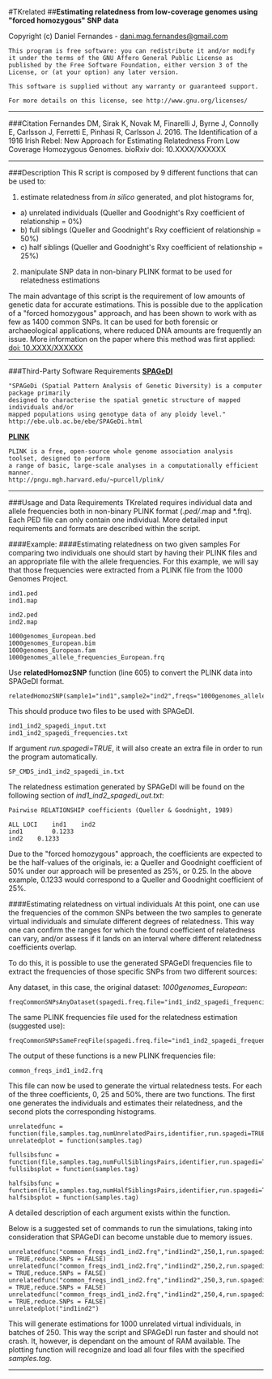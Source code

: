 #TKrelated
##**Estimating relatedness from low-coverage genomes using "forced homozygous" SNP data**

Copyright (c) Daniel Fernandes - dani.mag.fernandes@gmail.com

    This program is free software: you can redistribute it and/or modify
    it under the terms of the GNU Affero General Public License as
    published by the Free Software Foundation, either version 3 of the
    License, or (at your option) any later version.
    
    This software is supplied without any warranty or guaranteed support.
    
    For more details on this license, see http://www.gnu.org/licenses/
***
###Citation
Fernandes DM, Sirak K, Novak M, Finarelli J, Byrne J, Connolly E, Carlsson J, Ferretti E, Pinhasi R, Carlsson J. 2016.
The Identification of a 1916 Irish Rebel: New Approach for Estimating Relatedness From Low Coverage Homozygous Genomes.
bioRxiv doi: 10.XXXX/XXXXXX
***

###Description
This R script is composed by 9 different functions that can be used to:

1. estimate relatedness from *in silico* generated, and plot histograms for,
  * a) unrelated individuals (Queller and Goodnight's Rxy coefficient of relationship = 0%)
  * b) full siblings (Queller and Goodnight's Rxy coefficient of relationship = 50%)
  * c) half siblings (Queller and Goodnight's Rxy coefficient of relationship = 25%)
2. manipulate SNP data in non-binary PLINK format to be used for relatedness estimations

The main advantage of this script is the requirement of low amounts of genetic data for accurate estimations. This is possible due to the application of a "forced homozygous" approach, and has been shown to work with as few as 1400 common SNPs. It can be used for both forensic or archaeological applications, where reduced DNA amounts are frequently an issue. More information on the paper where this method was first applied: [doi: 10.XXXX/XXXXXX](https://doi.org/10.XXXX/XXXXX)
***

###Third-Party Software Requirements
[**SPAGeDI**](http://ebe.ulb.ac.be/ebe/SPAGeDi.html "SPAGeDI")

    "SPAGeDi (Spatial Pattern Analysis of Genetic Diversity) is a computer package primarily 
    designed to characterise the spatial genetic structure of mapped individuals and/or
    mapped populations using genotype data of any ploidy level."
    http://ebe.ulb.ac.be/ebe/SPAGeDi.html

[**PLINK**](http://pngu.mgh.harvard.edu/~purcell/plink/ "PLINK")

    PLINK is a free, open-source whole genome association analysis toolset, designed to perform
    a range of basic, large-scale analyses in a computationally efficient manner.
    http://pngu.mgh.harvard.edu/~purcell/plink/
***

###Usage and Data Requirements
TKrelated requires individual data and allele frequencies both in non-binary PLINK format (*.ped/*.map and *.frq). Each PED file can only contain one individual.
More detailed input requirements and formats are described within the script.

####Example:
####Estimating relatedness on two given samples
For comparing two individuals one should start by having their PLINK files and an appropriate file with the allele frequencies. For this example, we will say that those frequencies were extracted from a PLINK file from the 1000 Genomes Project.

    ind1.ped
    ind1.map
    
    ind2.ped
    ind2.map
    
    1000genomes_European.bed
    1000genomes_European.bim
    1000genomes_European.fam
    1000genomes_allele_frequencies_European.frq

Use **relatedHomozSNP** function (line 605) to convert the PLINK data into SPAGeDI format.

    relatedHomozSNP(sample1="ind1",sample2="ind2",freqs="1000genomes_allele_frequencies_European.frq",run.spagedi=TRUE)

This should produce two files to be used with SPAGeDI.

    ind1_ind2_spagedi_input.txt
    ind1_ind2_spagedi_frequencies.txt

If argument *run.spagedi=TRUE*, it will also create an extra file in order to run the program automatically.

    SP_CMDS_ind1_ind2_spagedi_in.txt

The relatedness estimation generated by SPAGeDI will be found on the following section of *ind1_ind2_spagedi_out.txt*:
    
    Pairwise RELATIONSHIP coefficients (Queller & Goodnight, 1989)
    
    ALL LOCI	ind1	ind2
    ind1		0.1233
    ind2	0.1233

Due to the "forced homozygous" approach, the coefficients are expected to be the half-values of the originals, ie: a Queller and Goodnight coefficient of 50% under our approach will be presented as 25%, or 0.25. In the above example, 0.1233 would correspond to a Queller and Goodnight coefficient of 25%.

####Estimating relatedness on virtual individuals
At this point, one can use the frequencies of the common SNPs between the two samples to generate virtual individuals and simulate different degrees of relatedness. This way one can confirm the ranges for which the found coefficient of relatedness can vary, and/or assess if it lands on an interval where different relatedness coefficients overlap.

To do this, it is possible to use the generated SPAGeDI frequencies file to extract the frequencies of those specific SNPs from two different sources:

Any dataset, in this case, the original dataset: *1000genomes_European*:

    freqCommonSNPsAnyDataset(spagedi.freq.file="ind1_ind2_spagedi_frequencies.txt",dataset="1000genomes_European")

The same PLINK frequencies file used for the relatedness estimation (suggested use):

    freqCommonSNPsSameFreqFile(spagedi.freq.file="ind1_ind2_spagedi_frequencies.txt",plink.freq.file="1000genomes_allele_frequencies_European.frq")

The output of these functions is a new PLINK frequencies file:

    common_freqs_ind1_ind2.frq

This file can now be used to generate the virtual relatedness tests. For each of the three coefficients, 0, 25 and 50%, there are two functions. The first one generates the individuals and estimates their relatedness, and the second plots the corresponding histograms.

    unrelatedfunc = function(file,samples.tag,numUnrelatedPairs,identifier,run.spagedi=TRUE,reduce.SNPs=FALSE)
    unrelatedplot = function(samples.tag)
    
    fullsibsfunc = function(file,samples.tag,numFullSiblingsPairs,identifier,run.spagedi=TRUE,reduce.SNPs=FALSE)
    fullsibsplot = function(samples.tag) 
    
    halfsibsfunc = function(file,samples.tag,numHalfSiblingsPairs,identifier,run.spagedi=TRUE,reduce.SNPs=FALSE)
    halfsibsplot = function(samples.tag)

A detailed description of each argument exists within the function.

Below is a suggested set of commands to run the simulations, taking into consideration that SPAGeDI can become unstable due to memory issues.

    unrelatedfunc("common_freqs_ind1_ind2.frq","ind1ind2",250,1,run.spagedi = TRUE,reduce.SNPs = FALSE)
    unrelatedfunc("common_freqs_ind1_ind2.frq","ind1ind2",250,2,run.spagedi = TRUE,reduce.SNPs = FALSE)
    unrelatedfunc("common_freqs_ind1_ind2.frq","ind1ind2",250,3,run.spagedi = TRUE,reduce.SNPs = FALSE)
    unrelatedfunc("common_freqs_ind1_ind2.frq","ind1ind2",250,4,run.spagedi = TRUE,reduce.SNPs = FALSE)
    unrelatedplot("ind1ind2")

This will generate estimations for 1000 unrelated virtual individuals, in batches of 250. This way the script and SPAGeDI run faster and should not crash. It, however, is dependant on the amount of RAM available. The plotting function will recognize and load all four files with the specified *samples.tag*.

***

